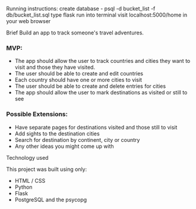 Running instructions: 
create database - psql -d bucket_list -f db/bucket_list.sql
type flask run into terminal 
visit localhost:5000/home in your web browser

Brief
Build an app to track someone's travel adventures.

### MVP:

 * The app should allow the user to track countries and cities they want to visit and those they have visited.
 * The user should be able to create and edit countries
 * Each country should have one or more cities to visit
 * The user should be able to create and delete entries for cities
 * The app should allow the user to mark destinations as visited or still to see
 ### Possible Extensions:

 * Have separate pages for destinations visited and those still to visit
 * Add sights to the destination cities
 * Search for destination by continent, city or country
 * Any other ideas you might come up with

Technology used

This project was built using only:

* HTML / CSS
* Python
* Flask
* PostgreSQL and the psycopg

